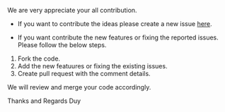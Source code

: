 We are very appreciate your all contribution.
- If you want to contribute the ideas please create a new issue [here](https://github.com/baoduy/React-MaterialUI-Started-Kit/issues).

- If you want contribute the new features or fixing the reported issues. Please follow the below steps.
1. Fork the code.
2. Add the new featuures or fixing the existing issues.
3. Create pull request with the comment details.

We will review and merge your code accordingly. 

Thanks and Regards
Duy
